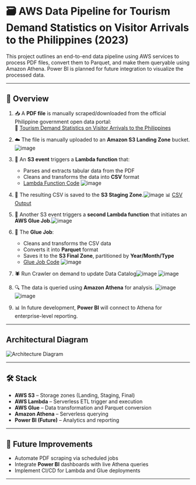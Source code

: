 # 🗃️ AWS Data Pipeline for Tourism Demand Statistics on Visitor Arrivals to the Philippines (2023)

This project outlines an end-to-end data pipeline using AWS services to process PDF files, convert them to Parquet, and make them queryable using Amazon Athena. Power BI is planned for future integration to visualize the processed data.

---

## 📌 Overview

1.  📥 A **PDF file** is manually scraped/downloaded from the official Philippine government open data portal:  
   🔗 [Tourism Demand Statistics on Visitor Arrivals to the Philippines](https://data.gov.ph/index/public/dataset/Tourism%20Demand%20Statistics%20on%20Visitor%20Arrivals%20to%20the%20Philippines/pqj5mu1b-5tsg-7dcb-oj3y-s1jcu1ys2h3a)
2. ☁️ The file is manually uploaded to an **Amazon S3 Landing Zone** bucket.![image](img/s3_landing_upload.png)
3. 🔔 An **S3 event** triggers a **Lambda function** that:
   - Parses and extracts tabular data from the PDF
   - Cleans and transforms the data into **CSV** format
   - [Lambda Function Code](lambda_function/lambda-visitors-arrival-extract.py) ![image](img/lambda.png)
   
4. 📄 The resulting CSV is saved to the **S3 Staging Zone**.![image](img/staging.png) 📊 [CSV Output](dataset/Visitor%20Arrivals%20to%20the%20Philippines%20(January%20to%20October%202023).csv)
5. 🔄 Another S3 event triggers a **second Lambda function** that initiates an **AWS Glue Job**.![image](img/lambda_glue_trigger.png)
6. 🧹 The **Glue Job**:
   - Cleans and transforms the CSV data
   - Converts it into **Parquet** format
   - Saves it to the **S3 Final Zone**, partitioned by **Year/Month/Type**
   - [Glue Job Code](glue_job/glue_visitors-arrival-transform.py) ![image](img/glue.png)
7. 🕷️ Run Crawler on demand to update Data Catalog![image](img/crawler.png) ![image](img/catalog.png)
8. 🔍 The data is queried using **Amazon Athena** for analysis. ![image](img/query.png) ![image](img/results.png)
9. 📊 In future development, **Power BI** will connect to Athena for enterprise-level reporting.

---

## Architectural Diagram

![Architecture Diagram](img/diagram.png)

---

## 🛠️ Stack

- **AWS S3** – Storage zones (Landing, Staging, Final)
- **AWS Lambda** – Serverless ETL trigger and execution
- **AWS Glue** – Data transformation and Parquet conversion
- **Amazon Athena** – Serverless querying
- **Power BI (Future)** – Analytics and reporting
  
---

## 🚧 Future Improvements

- Automate PDF scraping via scheduled jobs
- Integrate **Power BI** dashboards with live Athena queries
- Implement CI/CD for Lambda and Glue deployments

---


